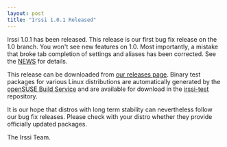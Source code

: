 ```yaml
---
layout: post
title: "Irssi 1.0.1 Released"
---
```


Irssi 1.0.1 has been released. This release is our first bug fix
release on the 1.0 branch. You won't see new features on 1.0. Most
importantly, a mistake that broke tab completion of settings and
aliases has been corrected. See the
[NEWS](//raw.githubusercontent.com/irssi/irssi/maint/1.0.1/NEWS) for
details.

This release can be downloaded from [our releases
page](https://github.com/irssi/irssi/releases). Binary test packages
for various Linux distributions are automatically generated by the
[openSUSE Build Service](https://build.opensuse.org/) and are
available for download in the
[irssi-test](https://software.opensuse.org/download.html?project=home:ailin_nemui:irssi-test;package=irssi)
repository.

It is our hope that distros with long term stability can nevertheless
follow our bug fix releases. Please check with your distro whether
they provide officially updated packages.

The Irssi Team.
